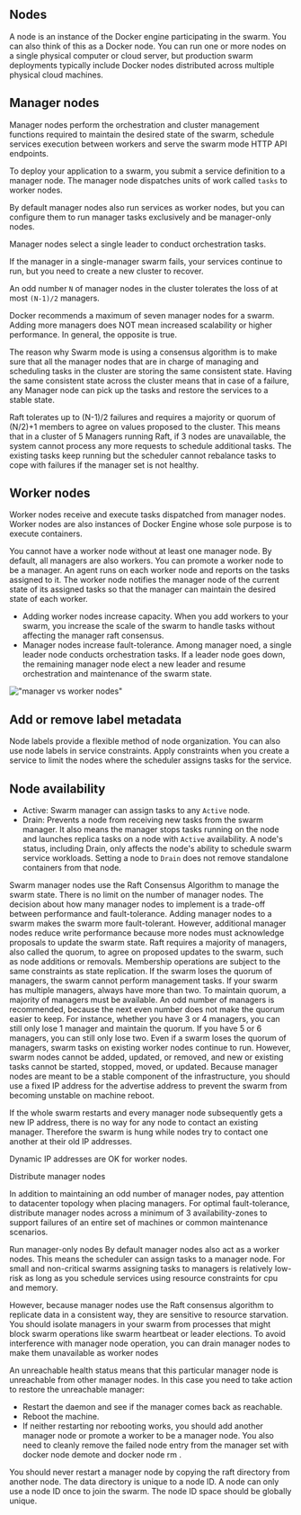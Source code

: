 ## Nodes
A node is an instance of the Docker engine participating in the swarm. You 
can also think of this as a Docker node. You can run one or more nodes on a
single physical computer or cloud server, but production swarm deployments 
typically include Docker nodes distributed across multiple physical cloud 
machines.

## Manager nodes
Manager nodes perform the orchestration and cluster management functions 
required to maintain the desired state of the swarm, schedule services 
execution between workers and serve the swarm mode HTTP API endpoints.

To deploy your application to a swarm, you submit a service definition to a
manager node. The manager node dispatches units of work called `tasks` to 
worker nodes.

By default manager nodes also run services as worker nodes, but you can 
configure them to run manager tasks exclusively and be manager-only nodes. 

Manager nodes select a single leader to conduct orchestration tasks.

If the manager in a single-manager swarm fails, your services continue to 
run, but you need to create a new cluster to recover.

An odd number `N` of manager nodes in the cluster tolerates the loss of at 
most `(N-1)/2` managers.

Docker recommends a maximum of seven manager nodes for a swarm. Adding more
managers does NOT mean increased scalability or higher performance. In 
general, the opposite is true.

The reason why Swarm mode is using a consensus algorithm is to make sure 
that all the manager nodes that are in charge of managing and scheduling 
tasks in the cluster are storing the same consistent state.
Having the same consistent state across the cluster means that in case of a
failure, any Manager node can pick up the tasks and restore the services to
a stable state.

Raft tolerates up to (N-1)/2 failures and requires a majority or quorum of 
(N/2)+1 members to agree on values proposed to the cluster. This means that
in a cluster of 5 Managers running Raft, if 3 nodes are unavailable, the 
system cannot process any more requests to schedule additional tasks. The 
existing tasks keep running but the scheduler cannot rebalance tasks to 
cope with failures if the manager set is not healthy.

## Worker nodes
Worker nodes receive and execute tasks dispatched from manager nodes.
Worker nodes are also instances of Docker Engine whose sole purpose is to 
execute containers.

You cannot have a worker node without at least one manager node.
By default, all managers are also workers.
You can promote a worker node to be a manager.
An agent runs on each worker node and reports on the tasks assigned to it. 
The worker node notifies the manager node of the current state of its 
assigned tasks so that the manager can maintain the desired state of each 
worker.

- Adding worker nodes increase capacity. When you add workers to your 
  swarm, you increase the scale of the swarm to handle tasks without 
  affecting the manager raft consensus.
- Manager nodes increase fault-tolerance. Among manager noed, a single 
  leader node conducts orchestration tasks. If a leader node goes down, the
  remaining manager node elect a new leader and resume orchestration and 
  maintenance of the swarm state.

!["manager vs worker nodes"](https://docs.docker.com/engine/swarm/images/swarm-diagram.webp)


## Add or remove label metadata
Node labels provide a flexible method of node organization. You can also 
use node labels in service constraints. Apply constraints when you create a
service to limit the nodes where the scheduler assigns tasks for the 
service.

## Node availability
- Active: Swarm manager can assign tasks to any `Active` node.
- Drain: Prevents a node from receiving new tasks from the swarm manager. 
  It also means the manager stops tasks running on the node and launches 
  replica tasks on a node with `Active` availability.
  A node's status, including Drain, only affects the node's ability to 
  schedule swarm service workloads.
  Setting a node to `Drain` does not remove standalone containers from that
  node.

Swarm manager nodes use the Raft Consensus Algorithm to manage the swarm 
state. 
There is no limit on the number of manager nodes. The decision about how 
many manager nodes to implement is a trade-off between performance and 
fault-tolerance. Adding manager nodes to a swarm makes the swarm more 
fault-tolerant. However, additional manager nodes reduce write performance 
because more nodes must acknowledge proposals to update the swarm state.
Raft requires a majority of managers, also called the quorum, to agree on 
proposed updates to the swarm, such as node additions or removals. 
Membership operations are subject to the same constraints as state 
replication.
If the swarm loses the quorum of managers, the swarm cannot perform 
management tasks. If your swarm has multiple managers, always have more 
than two. To maintain quorum, a majority of managers must be available. An 
odd number of managers is recommended, because the next even number does 
not make the quorum easier to keep. For instance, whether you have 3 or 4 
managers, you can still only lose 1 manager and maintain the quorum. If you
have 5 or 6 managers, you can still only lose two.
Even if a swarm loses the quorum of managers, swarm tasks on existing 
worker nodes continue to run. However, swarm nodes cannot be added, 
updated, or removed, and new or existing tasks cannot be started, stopped, 
moved, or updated.
Because manager nodes are meant to be a stable component of the 
infrastructure, you should use a fixed IP address for the advertise address
to prevent the swarm from becoming unstable on machine reboot.

If the whole swarm restarts and every manager node subsequently gets a new 
IP address, there is no way for any node to contact an existing manager. 
Therefore the swarm is hung while nodes try to contact one another at their
old IP addresses.

Dynamic IP addresses are OK for worker nodes.

Distribute manager nodes

In addition to maintaining an odd number of manager nodes, pay attention to
datacenter topology when placing managers. For optimal fault-tolerance, 
distribute manager nodes across a minimum of 3 availability-zones to 
support failures of an entire set of machines or common maintenance 
scenarios.

Run manager-only nodes
By default manager nodes also act as a worker nodes. This means the 
scheduler can assign tasks to a manager node. For small and non-critical 
swarms assigning tasks to managers is relatively low-risk as long as you 
schedule services using resource constraints for cpu and memory.

However, because manager nodes use the Raft consensus algorithm to 
replicate data in a consistent way, they are sensitive to resource 
starvation. You should isolate managers in your swarm from processes that 
might block swarm operations like swarm heartbeat or leader elections.
To avoid interference with manager node operation, you can drain manager 
nodes to make them unavailable as worker nodes

An unreachable health status means that this particular manager node is 
unreachable from other manager nodes. In this case you need to take action 
to restore the unreachable manager:
- Restart the daemon and see if the manager comes back as reachable.
- Reboot the machine.
- If neither restarting nor rebooting works, you should add another manager
  node or promote a worker to be a manager node. You also need to cleanly 
  remove the failed node entry from the manager set with docker node demote
  <NODE> and docker node rm <id-node>.

You should never restart a manager node by copying the raft directory from 
another node. The data directory is unique to a node ID. A node can only 
use a node ID once to join the swarm. The node ID space should be globally 
unique.
